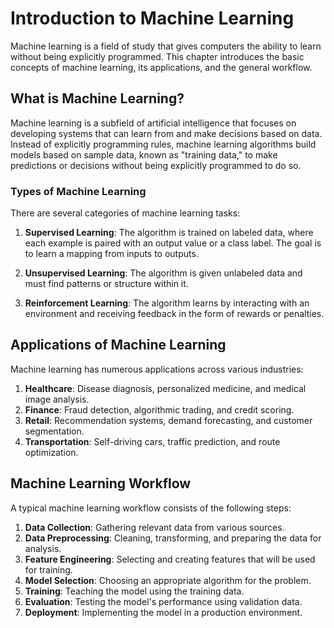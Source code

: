 # Introduction to Machine Learning

Machine learning is a field of study that gives computers the ability to learn without being explicitly programmed. This chapter introduces the basic concepts of machine learning, its applications, and the general workflow.

## What is Machine Learning?

Machine learning is a subfield of artificial intelligence that focuses on developing systems that can learn from and make decisions based on data. Instead of explicitly programming rules, machine learning algorithms build models based on sample data, known as "training data," to make predictions or decisions without being explicitly programmed to do so.

### Types of Machine Learning

There are several categories of machine learning tasks:

1. **Supervised Learning**: The algorithm is trained on labeled data, where each example is paired with an output value or a class label. The goal is to learn a mapping from inputs to outputs.

2. **Unsupervised Learning**: The algorithm is given unlabeled data and must find patterns or structure within it.

3. **Reinforcement Learning**: The algorithm learns by interacting with an environment and receiving feedback in the form of rewards or penalties.

## Applications of Machine Learning

Machine learning has numerous applications across various industries:

1. **Healthcare**: Disease diagnosis, personalized medicine, and medical image analysis.
2. **Finance**: Fraud detection, algorithmic trading, and credit scoring.
3. **Retail**: Recommendation systems, demand forecasting, and customer segmentation.
4. **Transportation**: Self-driving cars, traffic prediction, and route optimization.

## Machine Learning Workflow

A typical machine learning workflow consists of the following steps:

1. **Data Collection**: Gathering relevant data from various sources.
2. **Data Preprocessing**: Cleaning, transforming, and preparing the data for analysis.
3. **Feature Engineering**: Selecting and creating features that will be used for training.
4. **Model Selection**: Choosing an appropriate algorithm for the problem.
5. **Training**: Teaching the model using the training data.
6. **Evaluation**: Testing the model's performance using validation data.
7. **Deployment**: Implementing the model in a production environment.

